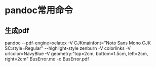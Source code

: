 # pandoc常用命令

## 生成pdf

pandoc --pdf-engine=xelatex -V CJKmainfont="Noto Sans Mono CJK SC:style=Regular" --highlight-style zenburn  -V colorlinks -V urlcolor=NavyBlue -V geometry:"top=2cm, bottom=1.5cm, left=2cm, right=2cm" BusError.md -o BusError.pdf
